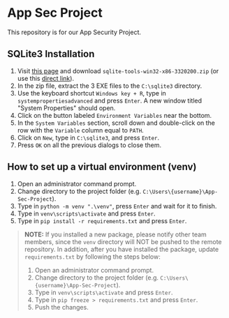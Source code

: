 # App Sec Project

This repository is for our App Security Project.

## SQLite3 Installation

1. Visit [this page](https://www.sqlite.org/download.html) and download `sqlite-tools-win32-x86-3320200.zip` (or use this [direct link](https://www.sqlite.org/2020/sqlite-tools-win32-x86-3320200.zip)).
2. In the zip file, extract the 3 EXE files to the `C:\sqlite3` directory.
3. Use the keyboard shortcut `Windows key + R`, type in `systempropertiesadvanced` and press `Enter`. A new window titled "System Properties" should open.
4. Click on the button labeled `Environment Variables` near the bottom.
5. In the `System Variables` section, scroll down and double-click on the row with the `Variable` column equal to `PATH`.
6. Click on `New`, type in `C:\sqlite3`, and press `Enter`.
7. Press `OK` on all the previous dialogs to close them.

## How to set up a virtual environment (venv)

1. Open an administrator command prompt.
2. Change directory to the project folder (e.g. `C:\Users\{username}\App-Sec-Project`).
3. Type in `python -m venv ".\venv"`, press `Enter` and wait for it to finish.
4. Type in `venv\scripts\activate` and press `Enter`.
5. Type in `pip install -r requirements.txt` and press `Enter`.

> **NOTE:** If you installed a new package, please notify other team members, since the `venv` directory will NOT be pushed to the remote repository. In addition, after you have installed the package, update `requirements.txt` by following the steps below:
>
> 1. Open an administrator command prompt.
> 2. Change directory to the project folder (e.g. `C:\Users\{username}\App-Sec-Project`).
> 3. Type in `venv\scripts\activate` and press `Enter`.
> 4. Type in `pip freeze > requirements.txt` and press `Enter`.
> 5. Push the changes.
